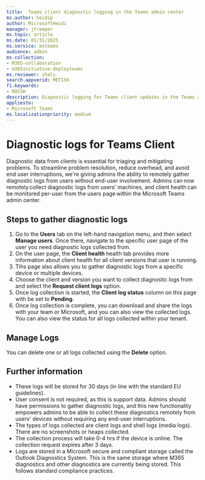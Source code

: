 ```yaml
---
title:  Teams client diagnostic logging in the Teams admin center
ms.author: heidip
author: MicrosoftHeidi
manager: jtremper
ms.topic: article
ms.date: 01/31/2025
ms.service: msteams
audience: admin
ms.collection: 
- M365-collaboration
- m365initiative-deployteams
ms.reviewer: shals
search.appverid: MET150
f1.keywords:
- NOCSH
description: Diagnostic logging for Teams client updates in the Teams admin center to manage client updates and prevent sedimentation.
appliesto: 
- Microsoft Teams
ms.localizationpriority: medium
---
```


# Diagnostic logs for Teams Client

Diagnostic data from clients is essential for triaging and mitigating problems. To streamline problem resolution, reduce overhead, and avoid end user interruptions, we're giving admins the ability to remotely gather diagnostic logs from users without end-user involvement. Admins can now remotely collect diagnostic logs from users’ machines, and client health can be monitored per-user from the users page within the Microsoft Teams admin center.

## Steps to gather diagnostic logs

1. Go to the **Users** tab on the left-hand navigation menu, and then select **Manage users**. Once there, navigate to the specific user page of the user you need diagnostic logs collected from.
1. On the user page, the **Client health** health tab provides more information about client health for all client versions that user is running.
1. Tihs page also allows you to gather diagnostic logs from a specific device or multiple devices.
1. Choose the client and version you want to collect diagnostic logs from and select the **Request client logs** option.
1. Once log collection is started, the **Client log status** column on this page with be set to **Pending**.
1. Once log collection is complete, you can download and share the logs with your team or Microsoft, and you can also view the collected logs. You can also view the status for all logs collected within your tenant.

## Manage Logs

You can delete one or all logs collected using the **Delete** option.

## Further information

- These logs will be stored for 30 days (in line with the standard EU guidelines).
- User consent is not required, as this is support data. Admins should have permissions to gather diagnostic logs, and this new functionality empowers admins to be able to collect these diagnostics remotely from users' devices without requiring any end-user interruptions.
- The types of logs collected are client logs and shell logs (media logs). There are no screenshots or heaps collected.
- The collection process will take 0-4 hrs if the device is online. The collection request expires after 3 days.
- Logs are stored in a Microsoft secure and compliant storage called the Outlook Diagnostics System. This is the same storage where M365 diagnostics and other diagnostics are currently being stored. This follows standard compliance practices.

